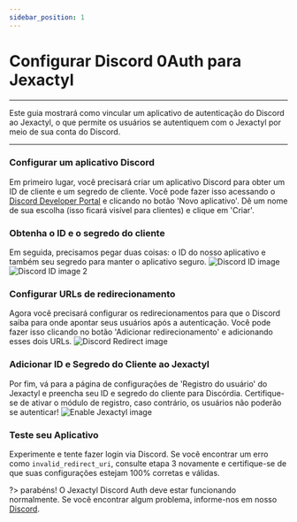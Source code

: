 ```yaml
---
sidebar_position: 1
---
```


# Configurar Discord 0Auth para Jexactyl

***

Este guia mostrará como vincular um aplicativo de autenticação do Discord ao Jexactyl, o que permite
os usuários se autentiquem com o Jexactyl por meio de sua conta do Discord.

***

### Configurar um aplicativo Discord

Em primeiro lugar, você precisará criar um aplicativo Discord para obter um ID de cliente e um segredo de cliente.
Você pode fazer isso acessando o [Discord Developer Portal](https://discord.com/developers)
e clicando no botão 'Novo aplicativo'. Dê um nome de sua escolha (isso ficará visível para
clientes) e clique em 'Criar'.

### Obtenha o ID e o segredo do cliente

Em seguida, precisamos pegar duas coisas: o ID do nosso aplicativo e também seu segredo para manter o aplicativo seguro.
![Discord ID image](/img/discord_id.png)
![Discord ID image 2](/img/discord_id_2.png)

### Configurar URLs de redirecionamento

Agora você precisará configurar os redirecionamentos para que o Discord saiba para onde apontar seus usuários após a autenticação.
Você pode fazer isso clicando no botão 'Adicionar redirecionamento' e adicionando esses dois URLs.
![Discord Redirect image](/img/discord_redirect.png)

### Adicionar ID e Segredo do Cliente ao Jexactyl

Por fim, vá para a página de configurações de 'Registro do usuário' do Jexactyl e preencha seu ID e segredo do cliente
para Discórdia. Certifique-se de ativar o módulo de registro, caso contrário, os usuários não poderão se autenticar!
![Enable Jexactyl image](/img/discord_jexactyl.png)

### Teste seu Aplicativo

Experimente e tente fazer login via Discord. Se você encontrar um erro como `invalid_redirect_uri`, consulte
etapa 3 novamente e certifique-se de que suas configurações estejam 100% corretas e válidas.

?>
parabéns! O Jexactyl Discord Auth deve estar funcionando normalmente.
Se você encontrar algum problema, informe-nos em nosso [Discord](https://discord.gg/8r7n7mU33R).
